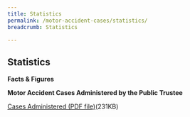```yaml
---
title: Statistics
permalink: /motor-accident-cases/statistics/
breadcrumb: Statistics

---
```


 
Statistics
---
**Facts & Figures**
 
**Motor Accident Cases Administered by the Public Trustee**

[Cases Administered (PDF file)](/files/MACCasesAdministeredMay2021.pdf)(231KB)



